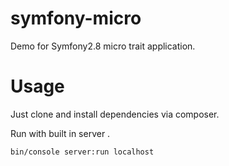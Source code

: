 # symfony-micro
Demo for Symfony2.8 micro trait application.


# Usage

Just clone and install dependencies via composer.

Run with built in server .

```bash
bin/console server:run localhost
```
